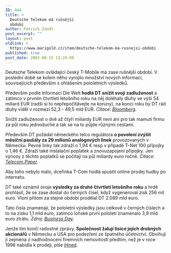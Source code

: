 ```yaml
---
ID: 444
title: >
  Deutsche Telekom má rušnější
  období
author: Patrick Zandl
post_excerpt: ""
layout: post
oldlink: >
  https://www.marigold.cz/item/deutsche-telekom-ma-rusnejsi-obdobi
published: true
post_date: 2003-08-15 11:29:00
---
```

Deutsche Telekom ovládající český T-Mobile má zase rušnější období. V poslední době se kolem něho vyrojilo množství nových informací, souvisejících především s ohlášením pololetních výsledků. 
<p>
Především podle informací Die Welt <B>hodlá DT snížit svoji zadluženost</B> a zatímco v prvním čtvrtletí letošního roku na něj doléhaly dluhy ve výši 54 miliard EUR (radši si to nepřepočítávejte na koruny), na konci roku by DT rád dluhy viděl v rozmezí 52,3 - 49,5 mld EUR. <I>Citace: <A href="http://quote.bloomberg.com/apps/news?pid=10000100&amp;sid=aKOS5n_8tI_8&amp;refer=germany">Bloomberg</A></I>. 
<p>
Snížit zadluženost o dvě až čtyři miliardy EUR není ani pro tak mamutí firmu za půl roku jednoduché a tak se na to půjde různými cestami. 
<p>
Především DT požádal německého telco regulátora <B>o povolení zvýšit měsíční paušály za 29 milionů analogových linek</B> provozovaných v Německu. Pevné linky tak zdraží o 1,94 &#8364; resp v případě T-Net 100 přípojky o 1,46 &#8364;. Zdraží také instalační poplatek a znovuzapojení přípojky. Jen výnosy z těchto poplatků se počítají na půl miliardy euro ročně. <I>Citace: <A href="http://www.telecom.paper.nl/index.asp?location=http%3A//www.telecom.paper.nl/site/news_ta.asp%3Ftype%3Dabstract%26id%3D31919%26NR%3D320">Telecom.Paper</A>.</I> 
<p>
Aby toho nebylo málo, dceřinka T-Com hodlá spustit online prodej hudby po internetu. </p>

<p>
DT také oznámil svoje <B>výsledky za druhé čtvrtletí letošního roku</B> a hrdě prohlásil, že se zase dostal do černých čísel, když vygeneroval zisk 256 mil euro. Vloni přitom za stejné období prodělal DT 2.089 mld euro. 
<p>
Tato čísla znamenají, že pololetní výsledky jsou celkově v černých číslech a to na zisku 1,1 mld euro, zatímco loňské první pololetí znamenalo 3,9 mld euro ztrátu. <I>Zdroj: <A href="http://www.bday.co.za/bday/content/direct/1,3523,1410370-6078-0,00.html">Business Day</A>. </I>
<p>
Jenže tím končí radostné zprávy. <B>Společnost žalují tisíce jejích drobných akcionářů</B> v Německu a USA pro podezření ze špatného účetnictví. Obviňují ji zejména z nadhodnocení firemních nemovitostí předtím, než je v roce 1996 nabídla k prodeji, píše <A href="http://www.ihned.cz/index.php?p=000000_d&amp;article[id]=13229690&amp;article[what]=deutsche+telekom">iHned</A>.</p>
